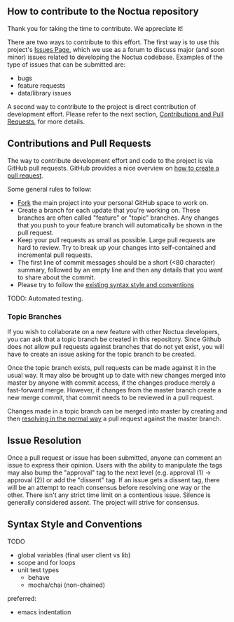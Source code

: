 ## How to contribute to the Noctua repository

Thank you for taking the time to contribute. We appreciate it!

There are two ways to contribute to this effort. The first way is to
use this project's [Issues Page](https://github.com/geneontology/noctua/issues), 
which we use as
a forum to discuss major (and soon minor) issues related to developing
the Noctua codebase. Examples of the type of issues that can be
submitted are:

* bugs
* feature requests
* data/library issues

A second way to contribute to the project is direct contribution of
development effort. Please refer to the next section,
[Contributions and Pull Requests](#pull_request), for more details.

<a name="pull_request"></a>
## Contributions and Pull Requests

The way to contribute development effort and code to the project is
via GitHub pull requests. GitHub provides a nice overview on
[how to create a pull request](https://help.github.com/articles/creating-a-pull-request).

Some general rules to follow:

* [Fork](https://help.github.com/articles/fork-a-repo) the main project into your personal GitHub space to work on.
* Create a branch for each update that you're working on. These branches are often called "feature" or "topic" branches. Any changes that you push to your feature branch will automatically be shown in the pull request.
* Keep your pull requests as small as possible. Large pull requests are hard to review. Try to break up your changes into self-contained and incremental pull requests.
* The first line of commit messages should be a short (<80 character) summary, followed by an empty line and then any details that you want to share about the commit.
* Please try to follow the [existing syntax style and conventions](#syntax_style)

TODO: Automated testing.

### Topic Branches

If you wish to collaborate on a new feature with other Noctua
developers, you can ask that a topic branch be created in this
repository. Since Github does not allow pull requests against branches
that do not yet exist, you will have to create an issue asking for the
topic branch to be created.

Once the topic branch exists, pull requests can be made against it in
the usual way. It may also be brought up to date with new changes
merged into master by anyone with commit access, if the changes
produce merely a fast-forward merge. However, if changes from the
master branch create a new merge commit, that commit needs to be
reviewed in a pull request.

Changes made in a topic branch can be merged into master by creating
and then [resolving in the normal way](#issue_resolution) a pull
request against the master branch.

<a name="issue_resolution"></a>
## Issue Resolution

Once a pull request or issue has been submitted, anyone can comment an issue to express their opinion. Users with the ability to manipulate the tags may also bump the "approval" tag to the next level (e.g. approval (1) -> approval (2)) or add the "dissent" tag. If an issue gets a dissent tag, there will be an attempt to reach consensus before resolving one way or the other. There isn't any strict time limit on a contentious issue. Silence is generally considered assent. The project will strive for consensus.

<a name="syntax_style"></a>
## Syntax Style and Conventions

TODO

- global variables (final user client vs lib)
- scope and for loops
- unit test types
  - behave
  - mocha/chai (non-chained)

preferred:

- emacs indentation
